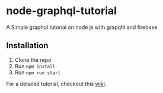 # node-graphql-tutorial
A Simple graphql tutorial on node js with grapqhl and firebase

## Installation
1. Clone the repo
2. Run `npm install`
3. Run `npm run start`

For a detailed tutorial, checkout this [wiki](https://github.com/mtotodev05/node-graphql-tutorial/wiki/node-graphql-api-tutorial).

